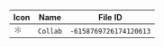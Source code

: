 | Icon | Name | File ID |
| ---  | ---  | ---     |
| ![](Collab.png) | `Collab` | `-6158769726174120613` |
